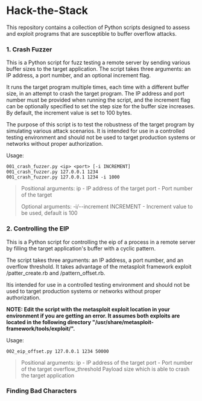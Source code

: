 # Hack-the-Stack
This repository contains a collection of Python scripts designed to assess and exploit programs that are susceptible to buffer overflow attacks.

### 1. Crash Fuzzer

This is a Python script for fuzz testing a remote server by sending various buffer sizes to the target application. The script takes three arguments: an IP address, a port number, and an optional increment flag. 

It runs the target program multiple times, each time with a different buffer size, in an attempt to crash the target
program. The IP address and port number must be provided when running the script, and the increment flag can be optionally specified to set the step size for the buffer size increases. By default, the increment value is set to 100 bytes. 

The purpose of this script is to test the robustness of the target program by simulating various attack scenarios. It is intended for use in a controlled testing environment and should not be used to target production systems or networks without proper authorization.

Usage:

```
001_crash_fuzzer.py <ip> <port> [-i INCREMENT]
001_crash_fuzzer.py 127.0.0.1 1234
001_crash_fuzzer.py 127.0.0.1 1234 -i 1000
```

> Positional arguments:
>   ip - IP address of the target
>   port - Port number of the target
>
> Optional arguments:
>   -i/--increment INCREMENT - Increment value to be used, default is 100



### 2. Controlling the EIP

This is a Python script for controlling the eip of a process in a remote server by filling the target application's buffer with a cyclic pattern. 

The script takes three arguments: an IP address, a port number, and an overflow threshold. It takes advantage of the metasploit framework exploit /patter_create.rb and /pattern_offset.rb. 

Itis intended for use in a controlled testing environment and should not be used to target production systems or networks without proper authorization. 

**NOTE: Edit the script with the metasploit exploit location in your environment if you are getting an error. It assumes both exploits are located in the following directory "/usr/share/metasploit-framework/tools/exploit/".**

Usage:

```
002_eip_offset.py 127.0.0.1 1234 50000
```

> Positional arguments:
>   ip - IP address of the target
>   port - Port number of the target
>   overflow_threshold  Payload size which is able to crash the target application



### Finding Bad Characters
